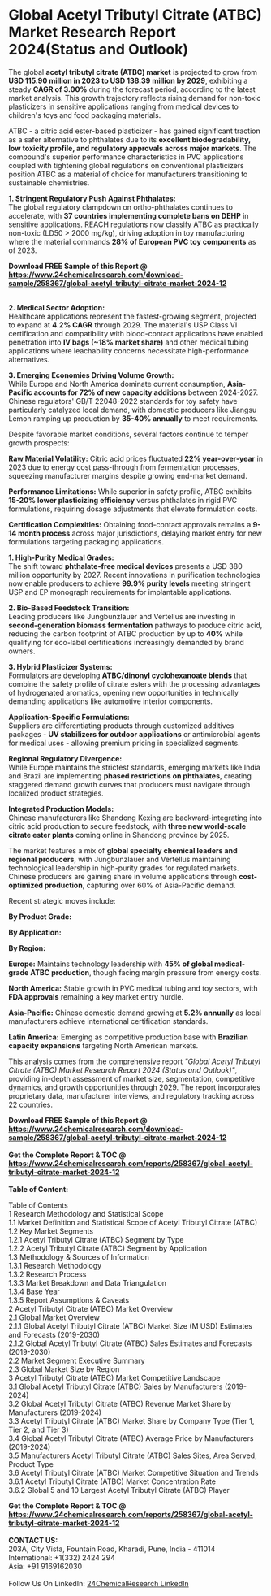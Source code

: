 <h1>Global Acetyl Tributyl Citrate (ATBC) Market Research Report 2024(Status and Outlook)</h1><p>The global <strong>acetyl tributyl citrate (ATBC) market</strong> is projected to grow from <strong>USD 115.90 million in 2023 to USD 138.39 million by 2029</strong>, exhibiting a steady <strong>CAGR of 3.00%</strong> during the forecast period, according to the latest market analysis. This growth trajectory reflects rising demand for non-toxic plasticizers in sensitive applications ranging from medical devices to children's toys and food packaging materials.</p><p>ATBC - a citric acid ester-based plasticizer - has gained significant traction as a safer alternative to phthalates due to its <strong>excellent biodegradability, low toxicity profile, and regulatory approvals across major markets</strong>. The compound's superior performance characteristics in PVC applications coupled with tightening global regulations on conventional plasticizers position ATBC as a material of choice for manufacturers transitioning to sustainable chemistries.</p><p><strong>1. Stringent Regulatory Push Against Phthalates:</strong><br>
The global regulatory clampdown on ortho-phthalates continues to accelerate, with <strong>37 countries implementing complete bans on DEHP</strong> in sensitive applications. REACH regulations now classify ATBC as practically non-toxic (LD50 &gt; 2000 mg/kg), driving adoption in toy manufacturing where the material commands <strong>28% of European PVC toy components</strong> as of 2023.</p><div><b>Download FREE Sample of this Report @ 
            <a href="https://www.24chemicalresearch.com/download-sample/258367/global-acetyl-tributyl-citrate-market-2024-12">
            https://www.24chemicalresearch.com/download-sample/258367/global-acetyl-tributyl-citrate-market-2024-12</a></b></div><br><p><strong>2. Medical Sector Adoption:</strong><br>
Healthcare applications represent the fastest-growing segment, projected to expand at <strong>4.2% CAGR</strong> through 2029. The material's USP Class VI certification and compatibility with blood-contact applications have enabled penetration into <strong>IV bags (~18% market share)</strong> and other medical tubing applications where leachability concerns necessitate high-performance alternatives.</p><p><strong>3. Emerging Economies Driving Volume Growth:</strong><br>
While Europe and North America dominate current consumption, <strong>Asia-Pacific accounts for 72% of new capacity additions</strong> between 2024-2027. Chinese regulators' GB/T 22048-2022 standards for toy safety have particularly catalyzed local demand, with domestic producers like Jiangsu Lemon ramping up production by <strong>35-40% annually</strong> to meet requirements.</p><p>Despite favorable market conditions, several factors continue to temper growth prospects:</p><p><strong>Raw Material Volatility:</strong> Citric acid prices fluctuated <strong>22% year-over-year</strong> in 2023 due to energy cost pass-through from fermentation processes, squeezing manufacturer margins despite growing end-market demand.</p><p><strong>Performance Limitations:</strong> While superior in safety profile, ATBC exhibits <strong>15-20% lower plasticizing efficiency</strong> versus phthalates in rigid PVC formulations, requiring dosage adjustments that elevate formulation costs.</p><p><strong>Certification Complexities:</strong> Obtaining food-contact approvals remains a <strong>9-14 month process</strong> across major jurisdictions, delaying market entry for new formulations targeting packaging applications.</p><p><strong>1. High-Purity Medical Grades:</strong><br>
The shift toward <strong>phthalate-free medical devices</strong> presents a USD 380 million opportunity by 2027. Recent innovations in purification technologies now enable producers to achieve <strong>99.9% purity levels</strong> meeting stringent USP and EP monograph requirements for implantable applications.</p><p><strong>2. Bio-Based Feedstock Transition:</strong><br>
Leading producers like Jungbunzlauer and Vertellus are investing in <strong>second-generation biomass fermentation</strong> pathways to produce citric acid, reducing the carbon footprint of ATBC production by up to <strong>40%</strong> while qualifying for eco-label certifications increasingly demanded by brand owners.</p><p><strong>3. Hybrid Plasticizer Systems:</strong><br>
Formulators are developing <strong>ATBC/dinonyl cyclohexanoate blends</strong> that combine the safety profile of citrate esters with the processing advantages of hydrogenated aromatics, opening new opportunities in technically demanding applications like automotive interior components.</p><p><strong>Application-Specific Formulations:</strong><br>
	Suppliers are differentiating products through customized additives packages - <strong>UV stabilizers for outdoor applications</strong> or antimicrobial agents for medical uses - allowing premium pricing in specialized segments.</p><p><strong>Regional Regulatory Divergence:</strong><br>
	While Europe maintains the strictest standards, emerging markets like India and Brazil are implementing <strong>phased restrictions on phthalates</strong>, creating staggered demand growth curves that producers must navigate through localized product strategies.</p><p><strong>Integrated Production Models:</strong><br>
	Chinese manufacturers like Shandong Kexing are backward-integrating into citric acid production to secure feedstock, with <strong>three new world-scale citrate ester plants</strong> coming online in Shandong province by 2025.</p><p>The market features a mix of <strong>global specialty chemical leaders and regional producers</strong>, with Jungbunzlauer and Vertellus maintaining technological leadership in high-purity grades for regulated markets. Chinese producers are gaining share in volume applications through <strong>cost-optimized production</strong>, capturing over 60% of Asia-Pacific demand.</p><p>Recent strategic moves include:</p><p><strong>By Product Grade:</strong></p><p><strong>By Application:</strong></p><p><strong>By Region:</strong></p><p><strong>Europe:</strong> Maintains technology leadership with <strong>45% of global medical-grade ATBC production</strong>, though facing margin pressure from energy costs.</p><p><strong>North America:</strong> Stable growth in PVC medical tubing and toy sectors, with <strong>FDA approvals</strong> remaining a key market entry hurdle.</p><p><strong>Asia-Pacific:</strong> Chinese domestic demand growing at <strong>5.2% annually</strong> as local manufacturers achieve international certification standards.</p><p><strong>Latin America:</strong> Emerging as competitive production base with <strong>Brazilian capacity expansions</strong> targeting North American markets.</p><p>This analysis comes from the comprehensive report <em>"Global Acetyl Tributyl Citrate (ATBC) Market Research Report 2024 (Status and Outlook)"</em>, providing in-depth assessment of market size, segmentation, competitive dynamics, and growth opportunities through 2029. The report incorporates proprietary data, manufacturer interviews, and regulatory tracking across 22 countries.</p><div><b>Download FREE Sample of this Report @ 
            <a href="https://www.24chemicalresearch.com/download-sample/258367/global-acetyl-tributyl-citrate-market-2024-12">
            https://www.24chemicalresearch.com/download-sample/258367/global-acetyl-tributyl-citrate-market-2024-12</a></b></div><br><div><b>Get the Complete Report & TOC @ 
            <a href="https://www.24chemicalresearch.com/reports/258367/global-acetyl-tributyl-citrate-market-2024-12">
            https://www.24chemicalresearch.com/reports/258367/global-acetyl-tributyl-citrate-market-2024-12</a></b></div><br>
            <b>Table of Content:</b><p>Table of Contents<br />
1 Research Methodology and Statistical Scope<br />
1.1 Market Definition and Statistical Scope of Acetyl Tributyl Citrate (ATBC)<br />
1.2 Key Market Segments<br />
1.2.1 Acetyl Tributyl Citrate (ATBC) Segment by Type<br />
1.2.2 Acetyl Tributyl Citrate (ATBC) Segment by Application<br />
1.3 Methodology & Sources of Information<br />
1.3.1 Research Methodology<br />
1.3.2 Research Process<br />
1.3.3 Market Breakdown and Data Triangulation<br />
1.3.4 Base Year<br />
1.3.5 Report Assumptions & Caveats<br />
2 Acetyl Tributyl Citrate (ATBC) Market Overview<br />
2.1 Global Market Overview<br />
2.1.1 Global Acetyl Tributyl Citrate (ATBC) Market Size (M USD) Estimates and Forecasts (2019-2030)<br />
2.1.2 Global Acetyl Tributyl Citrate (ATBC) Sales Estimates and Forecasts (2019-2030)<br />
2.2 Market Segment Executive Summary<br />
2.3 Global Market Size by Region<br />
3 Acetyl Tributyl Citrate (ATBC) Market Competitive Landscape<br />
3.1 Global Acetyl Tributyl Citrate (ATBC) Sales by Manufacturers (2019-2024)<br />
3.2 Global Acetyl Tributyl Citrate (ATBC) Revenue Market Share by Manufacturers (2019-2024)<br />
3.3 Acetyl Tributyl Citrate (ATBC) Market Share by Company Type (Tier 1, Tier 2, and Tier 3)<br />
3.4 Global Acetyl Tributyl Citrate (ATBC) Average Price by Manufacturers (2019-2024)<br />
3.5 Manufacturers Acetyl Tributyl Citrate (ATBC) Sales Sites, Area Served, Product Type<br />
3.6 Acetyl Tributyl Citrate (ATBC) Market Competitive Situation and Trends<br />
3.6.1 Acetyl Tributyl Citrate (ATBC) Market Concentration Rate<br />
3.6.2 Global 5 and 10 Largest Acetyl Tributyl Citrate (ATBC) Player</p><div><b>Get the Complete Report & TOC @ 
            <a href="https://www.24chemicalresearch.com/reports/258367/global-acetyl-tributyl-citrate-market-2024-12">
            https://www.24chemicalresearch.com/reports/258367/global-acetyl-tributyl-citrate-market-2024-12</a></b></div><br><b>CONTACT US:</b><br>
            203A, City Vista, Fountain Road, Kharadi, Pune, India - 411014<br>
            International: +1(332) 2424 294<br>
            Asia: +91 9169162030 <br><br>
            Follow Us On LinkedIn: <a href="https://www.linkedin.com/company/24chemicalresearch/">24ChemicalResearch LinkedIn</a>